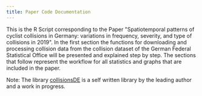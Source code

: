 ```yaml
---
title: Paper Code Documentation
---
```

This is the R Script corresponding to the Paper "Spatiotemporal patterns of cyclist collisions in Germany:  variations in frequency, severity, and type of collisions in 2019". In the first section the functions for downloading and processing collision data from the collision dataset of the German Federal Statistical Office will be presented and explained step by step. The sections that follow represent the workflow for all statistics and graphs that are included in the paper. 

Note: The library [collisionsDE](https://github.com/lutzhutz/collisionsDE) is a self written library by the leading author and a work in progress. 
